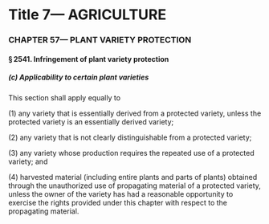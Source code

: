 
# Title 7— AGRICULTURE
### CHAPTER 57— PLANT VARIETY PROTECTION
#### § 2541. Infringement of plant variety protection
##### (c) Applicability to certain plant varieties

This section shall apply equally to

(1) any variety that is essentially derived from a protected variety, unless the protected variety is an essentially derived variety;

(2) any variety that is not clearly distinguishable from a protected variety;

(3) any variety whose production requires the repeated use of a protected variety; and

(4) harvested material (including entire plants and parts of plants) obtained through the unauthorized use of propagating material of a protected variety, unless the owner of the variety has had a reasonable opportunity to exercise the rights provided under this chapter with respect to the propagating material.
